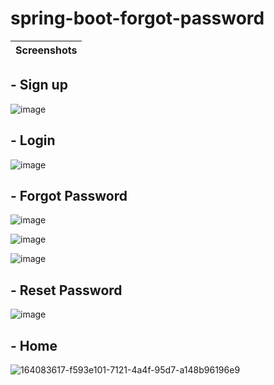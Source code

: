 # spring-boot-forgot-password
|Screenshots|
|---|

## - Sign up
![image](https://user-images.githubusercontent.com/100698149/164720269-0615db28-fc2d-4c01-9692-c3312163316a.png)

## - Login
![image](https://user-images.githubusercontent.com/100698149/164720579-e8854b6f-cfd2-4d30-8c43-e6211c3cc82c.png)

## - Forgot Password
![image](https://user-images.githubusercontent.com/100698149/164721114-f3e79504-678b-4b08-9c6c-7f851d10d797.png)

![image](https://user-images.githubusercontent.com/100698149/164721186-4ed40feb-a949-479f-a7cc-fa83952f6a76.png)

![image](https://user-images.githubusercontent.com/100698149/164721921-aedec875-b852-41b1-b9af-3a428c61bf86.png)

## - Reset Password
![image](https://user-images.githubusercontent.com/100698149/164722104-b23a83b2-7c64-435c-b350-bccdae4eae25.png)

## - Home
![164083617-f593e101-7121-4a4f-95d7-a148b96196e9](https://user-images.githubusercontent.com/100698149/164722399-ed8a70b3-a2b9-4cc9-8613-509e4c60865a.png)




